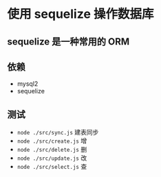 # 使用 sequelize 操作数据库

## sequelize 是一种常用的 ORM

## 依赖

- mysql2
- sequelize

## 测试

- `node ./src/sync.js` 建表同步
- `node ./src/create.js` 增
- `node ./src/delete.js` 删
- `node ./src/update.js` 改
- `node ./src/select.js` 查

